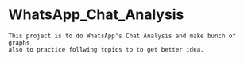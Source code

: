 
# WhatsApp_Chat_Analysis

	This project is to do WhatsApp's Chat Analysis and make bunch of  graphs
	also to practice follwing topics to to get better idea.
